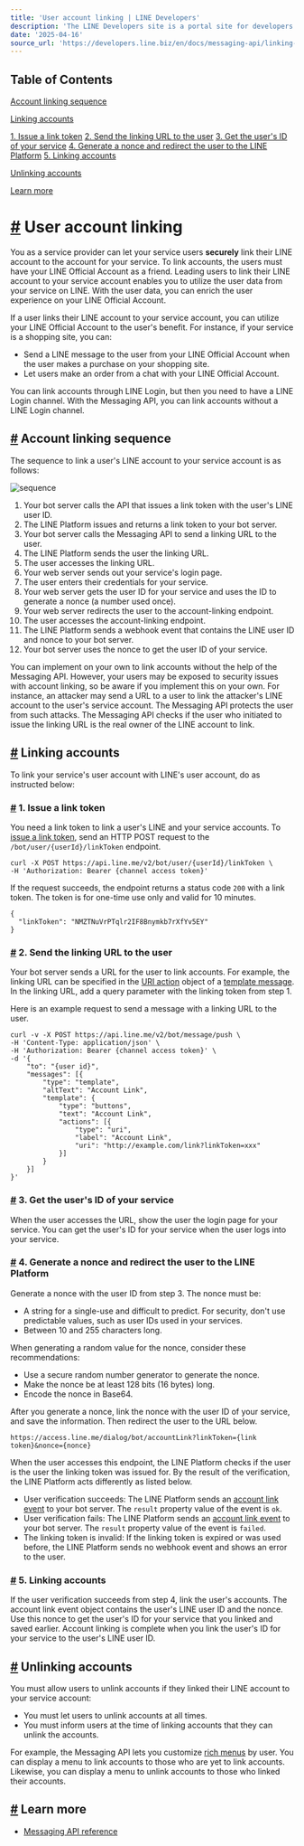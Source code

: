 ```yaml
---
title: 'User account linking | LINE Developers'
description: 'The LINE Developers site is a portal site for developers. It contains documents and tools that will help you use our various developer products. Creating LINE Login and Messaging API applications and services has never been easier!'
date: '2025-04-16'
source_url: 'https://developers.line.biz/en/docs/messaging-api/linking-accounts/'
---
```


## Table of Contents

[Account linking sequence](#account-link-sequence)

[Linking accounts](#linking-accounts)

[1\. Issue a link token](#step-one-issue-link-token) [2\. Send the linking URL to the user](#step-two-redirect-users-to-linking-url) [3\. Get the user's ID of your service](#step-three-acquire-user-id-for-your-service) [4\. Generate a nonce and redirect the user to the LINE Platform](#step-four-verifying-user-id) [5\. Linking accounts](#step-five-linking-accounts)

[Unlinking accounts](#unlinking)

[Learn more](#related-linking-accounts-pages)

# [#](#page-title) User account linking

You as a service provider can let your service users **securely** link their LINE account to the account for your service. To link accounts, the users must have your LINE Official Account as a friend. Leading users to link their LINE account to your service account enables you to utilize the user data from your service on LINE. With the user data, you can enrich the user experience on your LINE Official Account.

If a user links their LINE account to your service account, you can utilize your LINE Official Account to the user's benefit. For instance, if your service is a shopping site, you can:

- Send a LINE message to the user from your LINE Official Account when the user makes a purchase on your shopping site.
- Let users make an order from a chat with your LINE Official Account.

You can link accounts through LINE Login, but then you need to have a LINE Login channel. With the Messaging API, you can link accounts without a LINE Login channel.

## [#](#account-link-sequence) Account linking sequence

The sequence to link a user's LINE account to your service account is as follows:

![sequence](/assets/img/sequence.63cc462d.png)

1. Your bot server calls the API that issues a link token with the user's LINE user ID.
2. The LINE Platform issues and returns a link token to your bot server.
3. Your bot server calls the Messaging API to send a linking URL to the user.
4. The LINE Platform sends the user the linking URL.
5. The user accesses the linking URL.
6. Your web server sends out your service's login page.
7. The user enters their credentials for your service.
8. Your web server gets the user ID for your service and uses the ID to generate a nonce (a number used once).
9. Your web server redirects the user to the account-linking endpoint.
10. The user accesses the account-linking endpoint.
11. The LINE Platform sends a webhook event that contains the LINE user ID and nonce to your bot server.
12. Your bot server uses the nonce to get the user ID of your service.

You can implement on your own to link accounts without the help of the Messaging API. However, your users may be exposed to security issues with account linking, so be aware if you implement this on your own. For instance, an attacker may send a URL to a user to link the attacker's LINE account to the user's service account. The Messaging API protects the user from such attacks. The Messaging API checks if the user who initiated to issue the linking URL is the real owner of the LINE account to link.

## [#](#linking-accounts) Linking accounts

To link your service's user account with LINE's user account, do as instructed below:

### [#](#step-one-issue-link-token) 1. Issue a link token

You need a link token to link a user's LINE and your service accounts. To [issue a link token](../../../en/reference/messaging-api.md#issue-link-token), send an HTTP POST request to the `/bot/user/{userId}/linkToken` endpoint.

```
curl -X POST https://api.line.me/v2/bot/user/{userId}/linkToken \
-H 'Authorization: Bearer {channel access token}'
```

If the request succeeds, the endpoint returns a status code `200` with a link token. The token is for one-time use only and valid for 10 minutes.

```
{
  "linkToken": "NMZTNuVrPTqlr2IF8Bnymkb7rXfYv5EY"
}
```

### [#](#step-two-redirect-users-to-linking-url) 2. Send the linking URL to the user

Your bot server sends a URL for the user to link accounts. For example, the linking URL can be specified in the [URI action](../../../en/docs/messaging-api/actions.md#uri-action) object of a [template message](../../../en/docs/messaging-api/message-types.md#template-messages). In the linking URL, add a query parameter with the linking token from step 1.

Here is an example request to send a message with a linking URL to the user.

```
curl -v -X POST https://api.line.me/v2/bot/message/push \
-H 'Content-Type: application/json' \
-H 'Authorization: Bearer {channel access token}' \
-d '{
    "to": "{user id}",
    "messages": [{
        "type": "template",
        "altText": "Account Link",
        "template": {
            "type": "buttons",
            "text": "Account Link",
            "actions": [{
                "type": "uri",
                "label": "Account Link",
                "uri": "http://example.com/link?linkToken=xxx"
            }]
        }
    }]
}'
```

### [#](#step-three-acquire-user-id-for-your-service) 3. Get the user's ID of your service

When the user accesses the URL, show the user the login page for your service. You can get the user's ID for your service when the user logs into your service.

### [#](#step-four-verifying-user-id) 4. Generate a nonce and redirect the user to the LINE Platform

Generate a nonce with the user ID from step 3. The nonce must be:

- A string for a single-use and difficult to predict. For security, don't use predictable values, such as user IDs used in your services.
- Between 10 and 255 characters long.

When generating a random value for the nonce, consider these recommendations:

- Use a secure random number generator to generate the nonce.
- Make the nonce be at least 128 bits (16 bytes) long.
- Encode the nonce in Base64.

After you generate a nonce, link the nonce with the user ID of your service, and save the information. Then redirect the user to the URL below.

```
https://access.line.me/dialog/bot/accountLink?linkToken={link token}&nonce={nonce}
```

When the user accesses this endpoint, the LINE Platform checks if the user is the user the linking token was issued for. By the result of the verification, the LINE Platform acts differently as listed below.

- User verification succeeds: The LINE Platform sends an [account link event](../../../en/reference/messaging-api.md#account-link-event) to your bot server. The `result` property value of the event is `ok`.
- User verification fails: The LINE Platform sends an [account link event](../../../en/reference/messaging-api.md#account-link-event) to your bot server. The `result` property value of the event is `failed`.
- The linking token is invalid: If the linking token is expired or was used before, the LINE Platform sends no webhook event and shows an error to the user.

### [#](#step-five-linking-accounts) 5. Linking accounts

If the user verification succeeds from step 4, link the user's accounts. The account link event object contains the user's LINE user ID and the nonce. Use this nonce to get the user's ID for your service that you linked and saved earlier. Account linking is complete when you link the user's ID for your service to the user's LINE user ID.

## [#](#unlinking) Unlinking accounts

You must allow users to unlink accounts if they linked their LINE account to your service account:

- You must let users to unlink accounts at all times.
- You must inform users at the time of linking accounts that they can unlink the accounts.

For example, the Messaging API lets you customize [rich menus](../../../en/docs/messaging-api/rich-menus-overview.md) by user. You can display a menu to link accounts to those who are yet to link accounts. Likewise, you can display a menu to unlink accounts to those who linked their accounts.

## [#](#related-linking-accounts-pages) Learn more

- [Messaging API reference](../../../en/reference/messaging-api.md)
